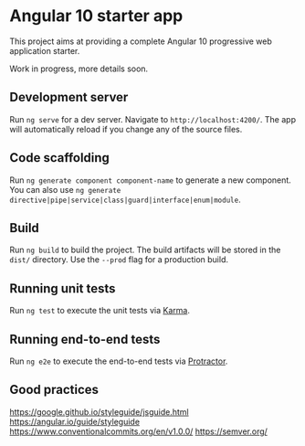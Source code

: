 # Angular 10 starter app

This project aims at providing a complete Angular 10 progressive web application starter.

Work in progress, more details soon.

## Development server

Run `ng serve` for a dev server. Navigate to `http://localhost:4200/`. The app will automatically reload if you change any of the source files.

## Code scaffolding

Run `ng generate component component-name` to generate a new component. You can also use `ng generate directive|pipe|service|class|guard|interface|enum|module`.

## Build

Run `ng build` to build the project. The build artifacts will be stored in the `dist/` directory. Use the `--prod` flag for a production build.

## Running unit tests

Run `ng test` to execute the unit tests via [Karma](https://karma-runner.github.io).

## Running end-to-end tests

Run `ng e2e` to execute the end-to-end tests via [Protractor](http://www.protractortest.org/).

## Good practices

https://google.github.io/styleguide/jsguide.html
https://angular.io/guide/styleguide
https://www.conventionalcommits.org/en/v1.0.0/
https://semver.org/
